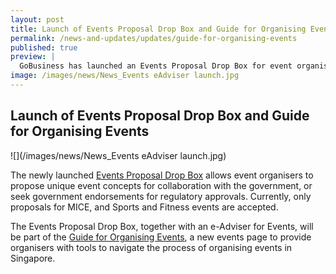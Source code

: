 ```yaml
---
layout: post
title: Launch of Events Proposal Drop Box and Guide for Organising Events
permalink: /news-and-updates/updates/guide-for-organising-events
published: true
preview: |
  GoBusiness has launched an Events Proposal Drop Box for event organisers seeking collaboration with the government. Other tools to help businesses navigate the process of organising events can also be found on the newly launched Guide for Organising Events.
image: /images/news/News_Events eAdviser launch.jpg
---
```


## Launch of Events Proposal Drop Box and Guide for Organising Events

![](/images/news/News_Events eAdviser launch.jpg)

The newly launched [Events Proposal Drop Box](/gobiz-guides/guide-for-organising-events/?src=news#proposal_drop) allows event organisers to propose unique event concepts for collaboration with the government, or seek government endorsements for regulatory approvals. Currently, only proposals for MICE, and Sports and Fitness events are accepted.

The Events Proposal Drop Box, together with an e-Adviser for Events, will be part of the [Guide for Organising Events](/gobiz-guides/guide-for-organising-events/?src=news), a new events page to provide organisers with tools to navigate the process of organising events in Singapore.
